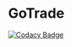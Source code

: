 # GoTrade

[![Codacy Badge](https://api.codacy.com/project/badge/Grade/e856d8c1aaf24e968bd9064b544cb1df)](https://app.codacy.com/gh/BuildForSDGCohort2/GoTrade?utm_source=github.com&utm_medium=referral&utm_content=BuildForSDGCohort2/GoTrade&utm_campaign=Badge_Grade_Settings)
